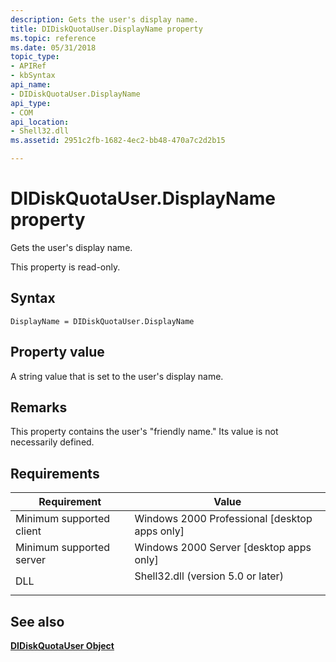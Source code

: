 ```yaml
---
description: Gets the user's display name.
title: DIDiskQuotaUser.DisplayName property
ms.topic: reference
ms.date: 05/31/2018
topic_type: 
- APIRef
- kbSyntax
api_name: 
- DIDiskQuotaUser.DisplayName
api_type: 
- COM
api_location: 
- Shell32.dll
ms.assetid: 2951c2fb-1682-4ec2-bb48-470a7c2d2b15

---
```


# DIDiskQuotaUser.DisplayName property

Gets the user's display name.

This property is read-only.

## Syntax


```JScript
DisplayName = DIDiskQuotaUser.DisplayName
```



## Property value

A string value that is set to the user's display name.

## Remarks

This property contains the user's "friendly name." Its value is not necessarily defined.

## Requirements



| Requirement | Value |
|-------------------------------------|---------------------------------------------------------------------------------------------------------------|
| Minimum supported client<br/> | Windows 2000 Professional \[desktop apps only\]<br/>                                                    |
| Minimum supported server<br/> | Windows 2000 Server \[desktop apps only\]<br/>                                                          |
| DLL<br/>                      | <dl> <dt>Shell32.dll (version 5.0 or later)</dt> </dl> |



## See also

<dl> <dt>

[**DIDiskQuotaUser Object**](didiskquotauser-object.md)
</dt> </dl>

 

 




